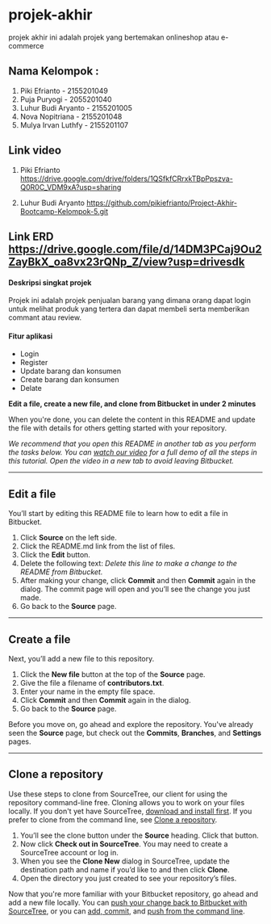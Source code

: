 # projek-akhir
projek akhir ini adalah projek yang bertemakan onlineshop atau e-commerce

## Nama Kelompok :

1. Piki Efrianto - 2155201049
2. Puja Puryogi - 2055201040
3. Luhur Budi Aryanto - 2155201005
4. Nova Nopitriana - 2155201048
6. Mulya Irvan Luthfy - 2155201107

## Link video 
1. Piki Efrianto
https://drive.google.com/drive/folders/1QSfkfCRrxkTBpPpszva-Q0R0C_VDM9xA?usp=sharing

2. Luhur Budi Aryanto
https://github.com/pikiefrianto/Project-Akhir-Bootcamp-Kelompok-5.git

## Link ERD https://drive.google.com/file/d/14DM3PCaj9Ou2ZayBkX_oa8vx23rQNp_Z/view?usp=drivesdk

#### Deskripsi singkat projek
Projek ini adalah projek penjualan barang yang dimana orang dapat login untuk melihat produk yang tertera dan dapat membeli serta memberikan commant atau review.

#### Fitur aplikasi
- Login
- Register
- Update barang dan konsumen
- Create barang dan konsumen
- Delate












**Edit a file, create a new file, and clone from Bitbucket in under 2 minutes**

When you're done, you can delete the content in this README and update the file with details for others getting started with your repository.

*We recommend that you open this README in another tab as you perform the tasks below. You can [watch our video](https://youtu.be/0ocf7u76WSo) for a full demo of all the steps in this tutorial. Open the video in a new tab to avoid leaving Bitbucket.*

---

## Edit a file

You’ll start by editing this README file to learn how to edit a file in Bitbucket.

1. Click **Source** on the left side.
2. Click the README.md link from the list of files.
3. Click the **Edit** button.
4. Delete the following text: *Delete this line to make a change to the README from Bitbucket.*
5. After making your change, click **Commit** and then **Commit** again in the dialog. The commit page will open and you’ll see the change you just made.
6. Go back to the **Source** page.

---

## Create a file

Next, you’ll add a new file to this repository.

1. Click the **New file** button at the top of the **Source** page.
2. Give the file a filename of **contributors.txt**.
3. Enter your name in the empty file space.
4. Click **Commit** and then **Commit** again in the dialog.
5. Go back to the **Source** page.

Before you move on, go ahead and explore the repository. You've already seen the **Source** page, but check out the **Commits**, **Branches**, and **Settings** pages.

---

## Clone a repository

Use these steps to clone from SourceTree, our client for using the repository command-line free. Cloning allows you to work on your files locally. If you don't yet have SourceTree, [download and install first](https://www.sourcetreeapp.com/). If you prefer to clone from the command line, see [Clone a repository](https://confluence.atlassian.com/x/4whODQ).

1. You’ll see the clone button under the **Source** heading. Click that button.
2. Now click **Check out in SourceTree**. You may need to create a SourceTree account or log in.
3. When you see the **Clone New** dialog in SourceTree, update the destination path and name if you’d like to and then click **Clone**.
4. Open the directory you just created to see your repository’s files.

Now that you're more familiar with your Bitbucket repository, go ahead and add a new file locally. You can [push your change back to Bitbucket with SourceTree](https://confluence.atlassian.com/x/iqyBMg), or you can [add, commit,](https://confluence.atlassian.com/x/8QhODQ) and [push from the command line](https://confluence.atlassian.com/x/NQ0zDQ).
